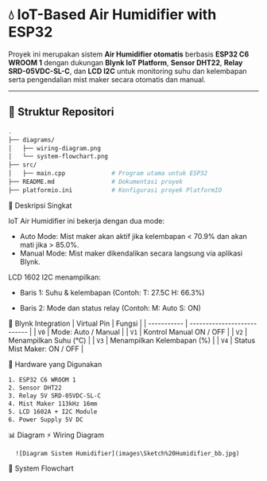 # 💧 IoT-Based Air Humidifier with ESP32

Proyek ini merupakan sistem **Air Humidifier otomatis** berbasis **ESP32 C6 WROOM 1** dengan dukungan **Blynk IoT Platform**, **Sensor DHT22**, **Relay SRD-05VDC-SL-C**, dan **LCD I2C** untuk monitoring suhu dan kelembapan serta pengendalian mist maker secara otomatis dan manual.

---

## 📁 Struktur Repositori

```bash
.
├── diagrams/
│   ├── wiring-diagram.png
│   └── system-flowchart.png
├── src/
│   ├── main.cpp             # Program utama untuk ESP32
├── README.md                # Dokumentasi proyek
├── platformio.ini           # Konfigurasi proyek PlatformIO
```

📝 Deskripsi Singkat

IoT Air Humidifier ini bekerja dengan dua mode:
- Auto Mode: Mist maker akan aktif jika kelembapan < 70.9% dan akan mati jika > 85.0%.
- Manual Mode: Mist maker dikendalikan secara langsung via aplikasi Blynk.

LCD 1602 I2C menampilkan:
- Baris 1: Suhu & kelembapan (Contoh: T: 27.5C H: 66.3%)

- Baris 2: Mode dan status relay (Contoh: M: Auto S: ON)

📲 Blynk Integration
| Virtual Pin | Fungsi                      |
| ----------- | --------------------------- |
| `V0`        | Mode: Auto / Manual         |
| `V1`        | Kontrol Manual ON / OFF     |
| `V2`        | Menampilkan Suhu (°C)       |
| `V3`        | Menampilkan Kelembapan (%)  |
| `V4`        | Status Mist Maker: ON / OFF |

🧰 Hardware yang Digunakan

    1. ESP32 C6 WROOM 1
    2. Sensor DHT22
    3. Relay 5V SRD-05VDC-SL-C
    4. Mist Maker 113kHz 16mm
    5. LCD 1602A + I2C Module
    6. Power Supply 5V DC

📊 Diagram
  ⚡ Wiring Diagram

      ![Diagram Sistem Humidifier](images\Sketch%20Humidifier_bb.jpg)

  🔁 System Flowchart

  
